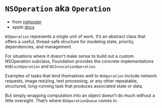 # `NSOperation` aka `Operation`

* from [nshipster](http://nshipster.com/nsoperation/)
* apple [docs](https://developer.apple.com/documentation/foundation/operation)

`NSOperation` represents a single unit of work. It’s an abstract class that offers
a useful, thread-safe structure for modeling state, priority, dependencies, and
management.

For situations where it doesn’t make sense to build out a custom NSOperation
subclass, Foundation provides the concrete implementations `NSBlockOperation` and
`NSInvocationOperation`.

Examples of tasks that lend themselves well to `NSOperation` include network
requests, image resizing, text processing, or any other repeatable, structured,
long-running task that produces associated state or data.

But simply wrapping computation into an object doesn’t do much without a little
oversight. That’s where `NSOperationQueue` comes in.
